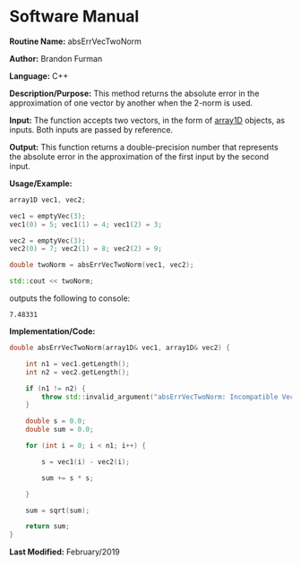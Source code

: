 # Software Manual

**Routine Name:** absErrVecTwoNorm

**Author:** Brandon Furman

**Language:** C++

**Description/Purpose:** This method returns the absolute error in the approximation of one vector by another when the 2-norm is used.

**Input:** The function accepts two vectors, in the form of [array1D](https://brandonfurman.github.io/math5610/SoftwareManual/DataStructures/array1D) objects, as inputs. Both inputs are passed by reference.

**Output:** This function returns a double-precision number that represents the absolute error in the approximation of the first input by the second input.

**Usage/Example:**

```cpp
array1D vec1, vec2;

vec1 = emptyVec(3);
vec1(0) = 5; vec1(1) = 4; vec1(2) = 3;

vec2 = emptyVec(3);
vec2(0) = 7; vec2(1) = 8; vec2(2) = 9;

double twoNorm = absErrVecTwoNorm(vec1, vec2);

std::cout << twoNorm;
```
outputs the following to console:
```
7.48331
```

**Implementation/Code:** 

```cpp
double absErrVecTwoNorm(array1D& vec1, array1D& vec2) {

	int n1 = vec1.getLength();
	int n2 = vec2.getLength();

	if (n1 != n2) {
		throw std::invalid_argument("absErrVecTwoNorm: Incompatible Vector Sizes");
	}

	double s = 0.0;
	double sum = 0.0;

	for (int i = 0; i < n1; i++) {

		s = vec1(i) - vec2(i);

		sum += s * s;

	}

	sum = sqrt(sum);

	return sum;
}
```

**Last Modified:** February/2019